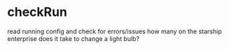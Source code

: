 # checkRun
read running config and check for errors/issues
how many on the starship enterprise does it take to change a light bulb?
